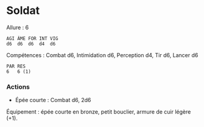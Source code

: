# Soldat

Allure : 6

	AGI	ÂME	FOR	INT	VIG
	d6	d6	d6	d4	d6

Compétences : Combat d6, Intimidation d6, Perception d4, Tir d6, Lancer d6

	PAR	RES
	6	6 (1)

### Actions
- Épée courte : Combat d6, 2d6

Équipement : épée courte en bronze, petit bouclier, armure de cuir légère (+1).
